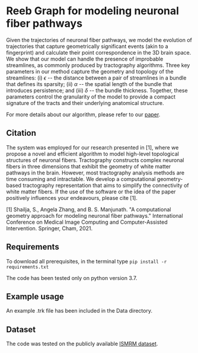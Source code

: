 # Reeb Graph for modeling neuronal fiber pathways

Given the trajectories of neuronal fiber pathways, we model the evolution of trajectories that capture geometrically significant events (akin to a
fingerprint) and calculate their point correspondence in the 3D brain space. We show that our model can handle the presence of improbable streamlines, as commonly produced by tractography algorithms. Three key parameters in our method capture the geometry and topology of the streamlines: (i) $\epsilon$ -- the distance between a pair of streamlines in a bundle that defines its sparsity; (ii) $\alpha$ -- the spatial length of the bundle that introduces persistence; and (iii) $\delta$ -- the bundle thickness. Together, these parameters control the granularity of the model to provide a compact signature of the tracts and their underlying anatomical structure.

For more details about our algorithm, please refer to our [paper](https://www.biorxiv.org/content/10.1101/2022.03.11.482601v1.abstract).

## Citation

The system was employed for our research presented in [1], where we propose a novel and efficient algorithm to model high-level topological structures of neuronal fibers. Tractography constructs complex neuronal fibers in three dimensions that exhibit the geometry of white matter pathways in the brain. However, most tractography analysis methods are time consuming and intractable. We develop a computational geometry-based tractography representation that aims to simplify the connectivity of white matter fibers. If the use of the software or the idea of the paper positively influences your endeavours, please cite [1].

[1] Shailja, S., Angela Zhang, and B. S. Manjunath. "A computational geometry approach for modeling neuronal fiber pathways." International Conference on Medical Image Computing and Computer-Assisted Intervention. Springer, Cham, 2021.

## Requirements

To download all prerequisites, in the terminal type
`pip install -r requirements.txt`

The code has been tested only on python version 3.7.


## Example usage


 An example .trk file has been included in the Data directory.

## Dataset

The code was tested on the publicly available [ISMRM dataset](https://doi.org/10.5281/zenodo.572345).
